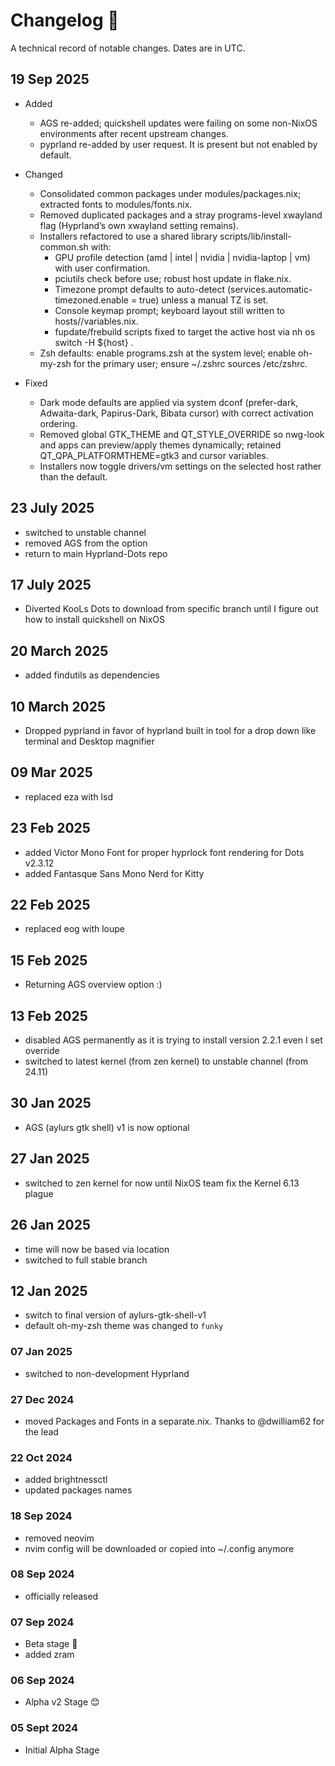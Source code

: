 # Changelog 📓

A technical record of notable changes. Dates are in UTC.

## 19 Sep 2025

- Added
  - AGS re-added; quickshell updates were failing on some non-NixOS environments
    after recent upstream changes.
  - pyprland re-added by user request. It is present but not enabled by default.

- Changed
  - Consolidated common packages under modules/packages.nix; extracted fonts to
    modules/fonts.nix.
  - Removed duplicated packages and a stray programs-level xwayland flag
    (Hyprland’s own xwayland setting remains).
  - Installers refactored to use a shared library scripts/lib/install-common.sh
    with:
    - GPU profile detection (amd | intel | nvidia | nvidia-laptop | vm) with
      user confirmation.
    - pciutils check before use; robust host update in flake.nix.
    - Timezone prompt defaults to auto-detect
      (services.automatic-timezoned.enable = true) unless a manual TZ is set.
    - Console keymap prompt; keyboard layout still written to
      hosts/<host>/variables.nix.
    - fupdate/frebuild scripts fixed to target the active host via nh os switch
      -H ${host} .
  - Zsh defaults: enable programs.zsh at the system level; enable oh-my-zsh for
    the primary user; ensure ~/.zshrc sources /etc/zshrc.

- Fixed
  - Dark mode defaults are applied via system dconf (prefer-dark, Adwaita-dark,
    Papirus-Dark, Bibata cursor) with correct activation ordering.
  - Removed global GTK_THEME and QT_STYLE_OVERRIDE so nwg-look and apps can
    preview/apply themes dynamically; retained QT_QPA_PLATFORMTHEME=gtk3 and
    cursor variables.
  - Installers now toggle drivers/vm settings on the selected host rather than
    the default.

## 23 July 2025

- switched to unstable channel
- removed AGS from the option
- return to main Hyprland-Dots repo

## 17 July 2025

- Diverted KooLs Dots to download from specific branch until I figure out how to
  install quickshell on NixOS

## 20 March 2025

- added findutils as dependencies

## 10 March 2025

- Dropped pyprland in favor of hyprland built in tool for a drop down like
  terminal and Desktop magnifier

## 09 Mar 2025

- replaced eza with lsd

## 23 Feb 2025

- added Victor Mono Font for proper hyprlock font rendering for Dots v2.3.12
- added Fantasque Sans Mono Nerd for Kitty

## 22 Feb 2025

- replaced eog with loupe

## 15 Feb 2025

- Returning AGS overview option :)

## 13 Feb 2025

- disabled AGS permanently as it is trying to install version 2.2.1 even I set
  override
- switched to latest kernel (from zen kernel) to unstable channel (from 24.11)

## 30 Jan 2025

- AGS (aylurs gtk shell) v1 is now optional

## 27 Jan 2025

- switched to zen kernel for now until NixOS team fix the Kernel 6.13 plague

## 26 Jan 2025

- time will now be based via location
- switched to full stable branch

## 12 Jan 2025

- switch to final version of aylurs-gtk-shell-v1
- default oh-my-zsh theme was changed to `funky`

### 07 Jan 2025

- switched to non-development Hyprland

### 27 Dec 2024

- moved Packages and Fonts in a separate.nix. Thanks to @dwilliam62 for the lead

### 22 Oct 2024

- added brightnessctl
- updated packages names

### 18 Sep 2024

- removed neovim
- nvim config will be downloaded or copied into ~/.config anymore

### 08 Sep 2024

- officially released

### 07 Sep 2024

- Beta stage 🫰
- added zram

### 06 Sep 2024

- Alpha v2 Stage 😊

### 05 Sept 2024

- Initial Alpha Stage

